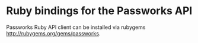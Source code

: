 Ruby bindings for the Passworks API
================================================

Passworks Ruby API client can be installed via rubygems http://rubygems.org/gems/passworks.
